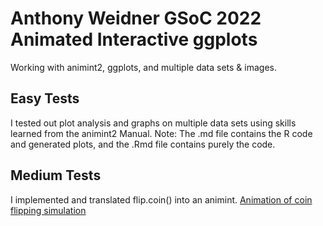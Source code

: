 # Anthony Weidner GSoC 2022 Animated Interactive ggplots
Working with animint2, ggplots, and multiple data sets & images.

## Easy Tests
I tested out plot analysis and graphs on multiple data sets using skills learned from the animint2 Manual.
Note: The .md file contains the R code and generated plots, and the .Rmd file contains purely the code. 

## Medium Tests
I implemented and translated flip.coin() into an animint. [Animation of coin flipping simulation](http://bl.ocks.org/AnthonyWeidner/raw/1b5acc50d6c8a70dc8dc037338593efe/)
